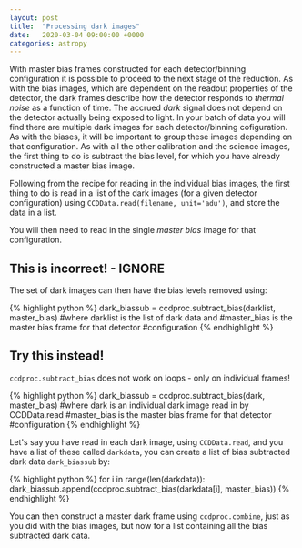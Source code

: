 ```yaml
---
layout: post
title:  "Processing dark images"
date:   2020-03-04 09:00:00 +0000
categories: astropy
---
```

With master bias frames constructed for each detector/binning configuration it
is possible to proceed to the next stage of the reduction.  As with the bias
images, which are dependent on the readout properties of the detector, the dark
frames describe how the detector responds to *thermal noise* as a function of
time.  The accrued *dark* signal does not depend on the detector actually being
exposed to light.  In your batch of data you will find there are multiple dark
images for each detector/binning cofiguration.  As with the biases, it will be
important to group these images depending on that configuration.  As with all
the other calibration and the science images, the first thing to do is subtract
the bias level, for which you have already constructed a master bias image.

Following from the recipe for reading in the individual bias images, the first thing
to do is read in a list of the dark images (for a given detector configuration)
using `CCDData.read(filename, unit='adu')`,  and store the data in a list.

You will then need to read in the single *master bias* image for that
configuration.

## This is incorrect! - IGNORE ##

The set of dark images can then have the bias levels removed using:

{% highlight python %}
dark_biassub = ccdproc.subtract_bias(darklist, master_bias)
#where darklist is the list of dark data and
#master_bias is the master bias frame for that detector
#configuration
{% endhighlight %}


## Try this instead! ##

`ccdproc.subtract_bias` does not work on loops - only on individual frames!

{% highlight python %}
dark_biassub = ccdproc.subtract_bias(dark, master_bias)
#where dark is an individual dark image read in by CCDData.read
#master_bias is the master bias frame for that detector
#configuration
{% endhighlight %}

Let's say you have read in each dark image, using `CCDData.read`, and you 
have a list of these called `darkdata`, you can create a list of bias subtracted
dark data `dark_biassub` by:

{% highlight python %}
for i in range(len(darkdata)):
    dark_biassub.append(ccdproc.subtract_bias(darkdata[i], master_bias))
{% endhighlight %}

You can then construct a master dark frame using `ccdproc.combine`, just as you did
with the bias images, but now for a list containing all the bias subtracted dark data.
